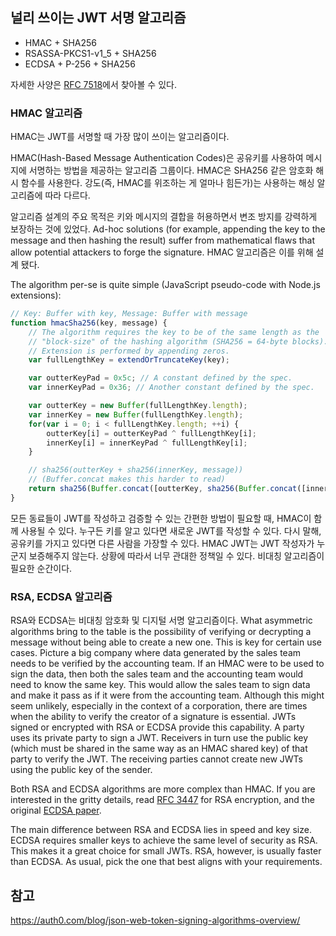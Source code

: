 ## 널리 쓰이는 JWT 서명 알고리즘

- HMAC + SHA256
- RSASSA-PKCS1-v1_5 + SHA256
- ECDSA + P-256 + SHA256

자세한 사양은 [RFC 7518](https://tools.ietf.org/html/rfc7518#section-3)에서 찾아볼 수 있다.

### HMAC 알고리즘

HMAC는 JWT를 서명할 때 가장 많이 쓰이는 알고리즘이다.

HMAC(Hash-Based Message Authentication Codes)은 공유키를 사용하여 메시지에 서명하는 방법을 제공하는 알고리즘 그룹이다. HMAC은 SHA256 같은 암호화 해시 함수를 사용한다. 강도(즉, HMAC를 위조하는 게 얼마나 힘든가)는 사용하는 해싱 알고리즘에 따라 다르다.

알고리즘 설계의 주요 목적은 키와 메시지의 결합을 허용하면서 변조 방지를 강력하게 보장하는 것에 있었다. Ad-hoc solutions (for example, appending the key to the message and then hashing the result) suffer from mathematical flaws that allow potential attackers to forge the signature. HMAC 알고리즘은 이를 위해 설계 됐다.

The algorithm per-se is quite simple (JavaScript pseudo-code with Node.js extensions):

```javascript
// Key: Buffer with key, Message: Buffer with message
function hmacSha256(key, message) {
    // The algorithm requires the key to be of the same length as the
    // "block-size" of the hashing algorithm (SHA256 = 64-byte blocks).
    // Extension is performed by appending zeros.
    var fullLengthKey = extendOrTruncateKey(key);

    var outterKeyPad = 0x5c; // A constant defined by the spec.
    var innerKeyPad = 0x36; // Another constant defined by the spec.

    var outterKey = new Buffer(fullLengthKey.length);
    var innerKey = new Buffer(fullLengthKey.length);
    for(var i = 0; i < fullLengthKey.length; ++i) {
        outterKey[i] = outterKeyPad ^ fullLengthKey[i];
        innerKey[i] = innerKeyPad ^ fullLengthKey[i];
    }

    // sha256(outterKey + sha256(innerKey, message))
    // (Buffer.concat makes this harder to read)
    return sha256(Buffer.concat([outterKey, sha256(Buffer.concat([innerKey, message]))]));
}
```

모든 동료들이 JWT를 작성하고 검증할 수 있는 간편한 방법이 필요할 때, HMAC이 함께 사용될 수 있다. 누구든 키를 알고 있다면 새로운 JWT를 작성할 수 있다. 다시 말해, 공유키를 가지고 있다면 다른 사람을 가장할 수 있다. HMAC JWT는 JWT 작성자가 누군지 보증해주지 않는다. 상황에 따라서 너무 관대한 정책일 수 있다. 비대칭 알고리즘이 필요한 순간이다.

### RSA, ECDSA 알고리즘

RSA와 ECDSA는 비대칭 암호화 및 디지털 서명 알고리즘이다. What asymmetric algorithms bring to the table is the possibility of verifying or decrypting a message without being able to create a new one. This is key for certain use cases. Picture a big company where data generated by the sales team needs to be verified by the accounting team. If an HMAC were to be used to sign the data, then both the sales team and the accounting team would need to know the same key. This would allow the sales team to sign data and make it pass as if it were from the accounting team. Although this might seem unlikely, especially in the context of a corporation, there are times when the ability to verify the creator of a signature is essential. JWTs signed or encrypted with RSA or ECDSA provide this capability. A party uses its private party to sign a JWT. Receivers in turn use the public key (which must be shared in the same way as an HMAC shared key) of that party to verify the JWT. The receiving parties cannot create new JWTs using the public key of the sender.

Both RSA and ECDSA algorithms are more complex than HMAC. If you are interested in the gritty details, read [RFC 3447](https://tools.ietf.org/html/rfc3447) for RSA encryption, and the original [ECDSA paper](http://cs.ucsb.edu/~koc/ccs130h/notes/ecdsa-cert.pdf).

The main difference between RSA and ECDSA lies in speed and key size. ECDSA requires smaller keys to achieve the same level of security as RSA. This makes it a great choice for small JWTs. RSA, however, is usually faster than ECDSA. As usual, pick the one that best aligns with your requirements.

## 참고

https://auth0.com/blog/json-web-token-signing-algorithms-overview/